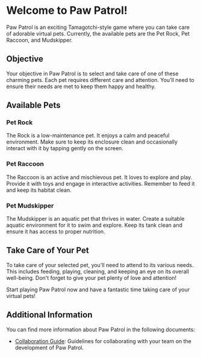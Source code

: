 # Welcome to Paw Patrol!

Paw Patrol is an exciting Tamagotchi-style game where you can take care of adorable virtual pets. Currently, the available pets are the Pet Rock, Pet Raccoon, and Mudskipper.

## Objective

Your objective in Paw Patrol is to select and take care of one of these charming pets. Each pet requires different care and attention. You'll need to ensure their needs are met to keep them happy and healthy.

## Available Pets

### Pet Rock

The Rock is a low-maintenance pet. It enjoys a calm and peaceful environment. Make sure to keep its enclosure clean and occasionally interact with it by tapping gently on the screen.

### Pet Raccoon

The Raccoon is an active and mischievous pet. It loves to explore and play. Provide it with toys and engage in interactive activities. Remember to feed it and keep its habitat clean.

### Pet Mudskipper

The Mudskipper is an aquatic pet that thrives in water. Create a suitable aquatic environment for it to swim and explore. Keep its tank clean and ensure it has access to proper nutrition.

## Take Care of Your Pet

To take care of your selected pet, you'll need to attend to its various needs. This includes feeding, playing, cleaning, and keeping an eye on its overall well-being. Don't forget to give your pet plenty of love and attention!

Start playing Paw Patrol now and have a fantastic time taking care of your virtual pets!

## Additional Information

You can find more information about Paw Patrol in the following documents:

- [Collaboration Guide](CollabGuide.md): Guidelines for collaborating with your team on the development of Paw Patrol.
<!-- - [Game Overview](Overview.md): An overview of Paw Patrol, including its features and gameplay. -->